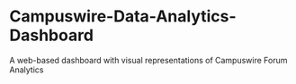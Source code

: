 # Campuswire-Data-Analytics-Dashboard
A web-based dashboard with visual representations of Campuswire Forum Analytics
